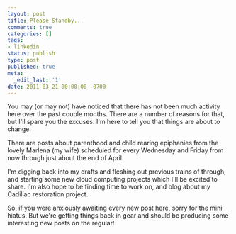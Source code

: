 ```yaml
---
layout: post
title: Please Standby...
comments: true
categories: []
tags:
- linkedin
status: publish
type: post
published: true
meta:
  _edit_last: '1'
date: 2011-03-21 00:00:00 -0700
---
```

You may (or may not) have noticed that there has not been much activity here over the past couple months.  There are a number of reasons for that, but I'll spare you the excuses.  I'm here to tell you that things are about to change.
<!--more-->

There are posts about parenthood and child rearing epiphanies from the lovely Marlena (my wife) scheduled for every Wednesday and Friday from now through just about the end of April.

I'm digging back into my drafts and fleshing out previous trains of through, and starting some new cloud computing projects which I'll be excited to share.  I'm also hope to be finding time to work on, and blog about my Cadillac restoration project.

So, if you were anxiously awaiting every new post here, sorry for the mini hiatus.  But we're getting things back in gear and should be producing some interesting new posts on the regular!

